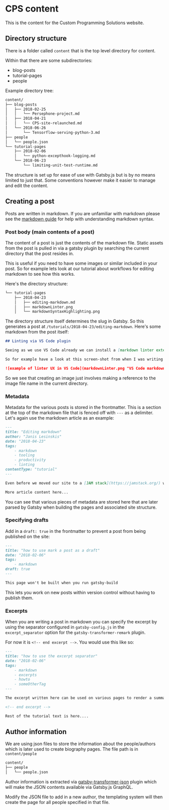 # CPS content

This is the content for the Custom Programming Solutions website.

## Directory structure

There is a folder called `content` that is the top level directory for content.

Within that there are some subdirectories:

* blog-posts
* tutorial-pages
* people

Example directory tree:

```sh
content/
├── blog-posts
│   ├── 2018-02-25
│   │   └── Persephone-project.md
│   ├── 2018-04-21
│   │   └── CPS-site-relaunched.md
│   └── 2018-06-26
│       └── Tensorflow-serving-python-3.md
├── people
│   └── people.json
└── tutorial-pages
    ├── 2018-02-06
    │   └── python-excepthook-logging.md
    └── 2018-06-23
        └── limiting-unit-test-runtime.md
```

The structure is set up for ease of use with Gatsby.js but is by no means limited to just that.
Some conventions however make it easier to manage and edit the content.

## Creating a post

Posts are written in markdown. If you are unfamiliar with markdown please see the [markdown guide](https://guides.github.com/features/mastering-markdown/) for help with understanding markdown syntax.

### Post body (main contents of a post)

The content of a post is just the contents of the markdown file.
Static assets from the post is pulled in via a gatsby plugin by searching the current directory that the post resides in.

This is useful if you need to have some images or similar included in your post. So for example lets look at our tutorial about workflows for editing markdown to see how this works.

Here's the directory structure:

```sh
└── tutorial-pages
    ├── 2018-04-23
    │   ├── editing-markdown.md
    │   ├── markdownLinter.png
    │   └── markdownSyntaxHighlighting.png
```

The directory structure itself determines the slug in Gatsby. So this generates a post at `/tutorials/2018-04-23/editing-markdown`.
Here's some markdown from the post itself:

```md
## Linting via VS Code plugin

Seeing as we use VS Code already we can install a [markdown linter extension](https://github.com/DavidAnson/vscode-markdownlint) that gives immediate linting for our Markdown files.

So for example have a look at this screen-shot from when I was writing a draft for a post on here:

![example of linter UX in VS Code](markdownLinter.png "VS Code markdownlint extension")
```

So we see that creating an image just involves making a reference to the image file name in the current directory.

### Metadata

Metadata for the various posts is stored in the frontmatter. This is a section at the top of the markdown file that is fenced off with `---` as a delimiter. Let's again use the markdown article as an example:

```md
---
title: "Editing markdown"
author: "Janis Lesinskis"
date: "2018-04-23"
tags:
    - markdown
    - tooling
    - productivity
    - linting
contentType: "tutorial"
---

Even before we moved our site to a [JAM stack](https://jamstack.org/) we found that we edited a number of [Markdown](https://en.wikipedia.org/wiki/Markdown) files every day, for example those README.md files on our GitHub repositories and various other bits of documentation.

More article content here...
```

You can see that various pieces of metadata are stored here that are later parsed by Gatsby when building the pages and associated site structure.

### Specifying drafts

Add in a `draft: true` in the frontmatter to prevent a post from being published on the site:

```markdown
---
title: "how to use mark a post as a draft"
date: "2018-02-06"
tags:
    - markdown
draft: true
---

This page won't be built when you run gatsby-build
```

This lets you work on new posts within version control without having to publish them.

### Excerpts

When you are writing a post in markdown you can specify the excerpt by using the separator configured in `gatsby-config.js` in the `excerpt_separator` option for the `gatsby-transformer-remark` plugin.

For now it is `<!-- end excerpt -->`.
You would use this like so:

```markdown
---
title: "how to use the excerpt separator"
date: "2018-02-06"
tags:
    - markdown
    - excerpts
    - howto
    - someOtherTag
---

The excerpt written here can be used on various pages to render a summary, don't make it too long though as that might break formatting on some listing pages in the site!

<!-- end excerpt -->

Rest of the tutorial text is here....
```

## Author information

We are using json files to store the information about the people/authors which is later used to create biography pages. The file path is in `content/people`

```sh
content/
├── people
│   └── people.json
```

Author information is extracted via [gatsby-transformer-json](https://github.com/gatsbyjs/gatsby/tree/master/packages/gatsby-transformer-json) plugin which will make the JSON contents available via Gatsby.js GraphQL.

Modify the JSON file to add in a new author, the templating system will then create the page for all people specified in that file.